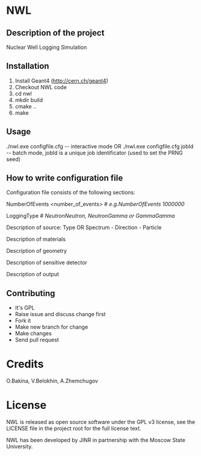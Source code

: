 # NWL

## Description of the project
Nuclear Well Logging Simulation

## Installation
1. Install Geant4 (http://cern.ch/geant4)
2. Checkout NWL code
3. cd nwl
4. mkdir build
5. cmake ..
6. make

## Usage
./nwl.exe configfile.cfg        -- interactive mode
OR
./nwl.exe configfile.cfg jobId  -- batch mode, jobId is a unique job identificator (used to set the PRNG seed)

## How to write configuration file
Configuration file consists of the following sections:

NumberOfEvents <number_of_events> # *e.g.NumberOfEvents 1000000*

LoggingType <type>  # *NeutronNeutron, NeutronGamma or GammaGamma*

Description of source: Type  OR   Spectrum - Direction - Particle

Description of materials

Description of geometry

Description of sensitive detector

Description of output

## Contributing
* It's GPL
* Raise issue and discuss change first
* Fork it
* Make new branch for change
* Make changes
* Send pull request

# Credits
O.Bakina, V.Belokhin, A.Zhemchugov 

# License
NWL is released as open source software under the GPL v3 license, see the LICENSE file in the project root for the full license text.

NWL has been developed by JINR in partnership with the Moscow State University.
